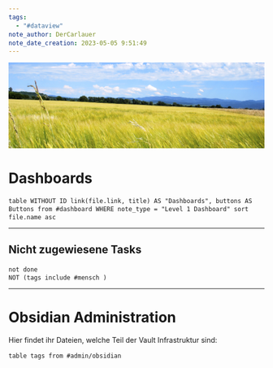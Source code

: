 ```yaml
---
tags:
  - "#dataview"
note_author: DerCarlauer
note_date_creation: 2023-05-05 9:51:49
---
```


![](Obsidian%20-%20Bilder/obsidian_home_header.jpeg)

# Dashboards
```dataview
table WITHOUT ID link(file.link, title) AS "Dashboards", buttons AS Buttons from #dashboard WHERE note_type = "Level 1 Dashboard" sort file.name asc
```

----

## Nicht zugewiesene Tasks
``` tasks
not done
NOT (tags include #mensch )
```



----

# Obsidian Administration
Hier findet ihr Dateien, welche Teil der Vault Infrastruktur sind:

```dataview
table tags from #admin/obsidian 
```
